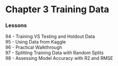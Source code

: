 # Chapter 3 Training Data

### Lessons
94 - Training VS Testing and Holdout Data<br>
95 - Using Data from Kaggle<br>
96 - Practical Walkthrough<br>
97 - Splitting Training Data with Random Splits<br>
98 - Assessing Model Accuracy with R2 and RMSE<br>
